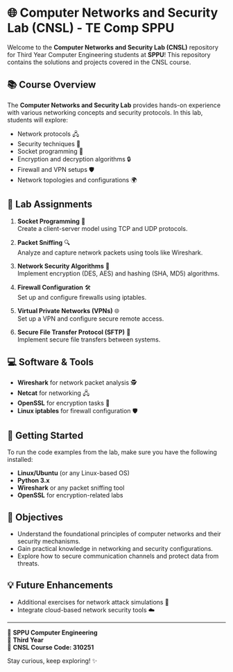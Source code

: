 # 🌐 Computer Networks and Security Lab (CNSL) - TE Comp SPPU

Welcome to the **Computer Networks and Security Lab (CNSL)** repository for Third Year Computer Engineering students at **SPPU**! This repository contains the solutions and projects covered in the CNSL course.

## 📚 Course Overview
The **Computer Networks and Security Lab** provides hands-on experience with various networking concepts and security protocols. In this lab, students will explore:

- Network protocols 🖧
- Security techniques 🔐
- Socket programming 📡
- Encryption and decryption algorithms 🔒
- Firewall and VPN setups 🛡️
- Network topologies and configurations 🌍

## 🧪 Lab Assignments

1. **Socket Programming** 📝  
   Create a client-server model using TCP and UDP protocols.

2. **Packet Sniffing** 🔍  
   Analyze and capture network packets using tools like Wireshark.

3. **Network Security Algorithms** 🔑  
   Implement encryption (DES, AES) and hashing (SHA, MD5) algorithms.

4. **Firewall Configuration** 🛠️  
   Set up and configure firewalls using iptables.

5. **Virtual Private Networks (VPNs)** 🌐  
   Set up a VPN and configure secure remote access.

6. **Secure File Transfer Protocol (SFTP)** 📂  
   Implement secure file transfers between systems.

## 💻 Software & Tools

- **Wireshark** for network packet analysis 🕵️
- **Netcat** for networking 🖧
- **OpenSSL** for encryption tasks 🔐
- **Linux iptables** for firewall configuration 🛡️

## 🚀 Getting Started

To run the code examples from the lab, make sure you have the following installed:

- **Linux/Ubuntu** (or any Linux-based OS)
- **Python 3.x**
- **Wireshark** or any packet sniffing tool
- **OpenSSL** for encryption-related labs

## 🎯 Objectives

- Understand the foundational principles of computer networks and their security mechanisms.
- Gain practical knowledge in networking and security configurations.
- Explore how to secure communication channels and protect data from threats.

## 💡 Future Enhancements

- Additional exercises for network attack simulations 🎯
- Integrate cloud-based network security tools ☁️

---

🔗 **SPPU Computer Engineering**  
📅 **Third Year**  
📘 **CNSL Course Code: 310251**

Stay curious, keep exploring! ✨
